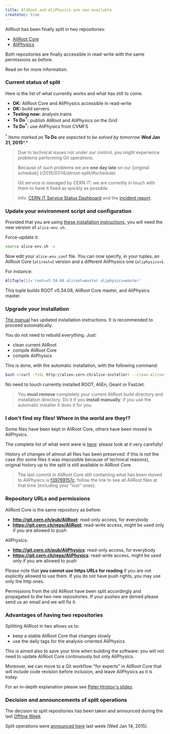 ```yaml
---
title: AliRoot and AliPhysics are now available
createtoc: true
---
```


AliRoot has been finally split in two repositories:

 * [AliRoot Core](https://git.cern.ch/web/AliRoot.git)
 * [AliPhysics](https://git.cern.ch/web/AliPhysics.git)

Both repositories are finally accessible in read-write with the same permissions
as before.

Read on for more information.


### Current status of split

Here is the list of what currently works and what has still to come.

 * **OK:** AliRoot Core and AliPhysics accessible in read-write
 * **OK:** build servers
 * **Testing now:** analysis trains
 * **To Do<sup>†</sup>:** publish AliRoot and AliPhysics on the Grid
 * **To Do<sup>†</sup>:** use AliPhysics from CVMFS

<sup>†</sup> *Items marked as* **To Do** *are expected to be solved by tomorrow*
**Wed Jan 21, 2015***.*

> Due to technical issues not under our control, you might experience problems
> performing Git operations.
>
> Because of such problems we are **one day late** on our [original schedule]
> (/2015/01/14/aliroot-split/#schedule).
>
> Git service is managed by CERN IT: we are currently in touch with them to
> have it fixed as quickly as possible.
>
> Info:
> [CERN IT Service Status Dashboard](https://cern.service-now.com/service-portal/ssb.do?area=IT)
> and the
> [incident report](https://cern.service-now.com/service-portal/view-outage.do?from=CSP-Service-Status-Board&&n=OTG0017655).


### Update your environment script and configuration

Provided that you are using
[these installation instructions](/alice/install-aliroot), you will need the new
version of `alice-env.sh`.

Force-update it:

```bash
source alice-env.sh -u
```

Now edit your `alice-env.conf` file. You can now specify, in your tuples, an
AliRoot Core (`aliroot=`) version and a different AliPhysics one
(`aliphysics=`).

For instance:

```bash
AliTuple[1]='root=v5-34-08 aliroot=master aliphysics=master'
```

This tuple builds ROOT v5.34.08, AliRoot Core master, and AliPhysics master.


### Upgrade your installation

[The manual](/alice/install-aliroot) has updated installation instructions. It
is recommended to proceed automatically.

You do not need to rebuild everything. Just:

 * clean current AliRoot
 * compile AliRoot Core
 * compile AliPhysics

This is done, with the automatic installation, with the following command:

```bash
bash <(curl -fsSL http://alien.cern.ch/alice-installer) --clean-aliroot --aliroot --aliphysics
```

No need to touch currently installed ROOT, AliEn, Geant or FastJet.

> You **must remove** completely your current AliRoot build directory and
> installation directory. Do it if you **install manually**: if you use the
> automatic installer it does it for you.


### I don't find my files! Where in the world are they!?

Some files have been kept in AliRoot Core, others have been moved in AliPhysics.

The complete list of what went were is [here](/2015/01/14/aliroot-split/): please
look at it very carefully!

History of changes of almost all files has been preserved: if this is not the
case (for some files it was impossible because of technical reasons), original
history up to the split is still available in AliRoot Core.

> The last commit in AliRoot Core still containing what has been moved to
> AliPhysics is [f39769157c](https://git.cern.ch/web/AliRoot.git/tree/f39769157c7ebf9260ec94294af22abe4e487823): follow the link to see all
> AliRoot files at that time (including your "lost" ones).


### Repository URLs and permissions

AliRoot Core is the same repository as before:

 * **http://git.cern.ch/pub/AliRoot**: read-only access, for everybody
 * **https://git.cern.ch/reps/AliRoot**: read-write access, might be used only
   if you are allowed to push

AliPhysics:

 * **http://git.cern.ch/pub/AliPhysics**: read-only access, for everybody
 * **https://git.cern.ch/reps/AliPhysics**: read-write access, might be used
   only if you are allowed to push

Please note that **you cannot use https URLs for reading** if you are not
explicitly allowed to use them. If you do not have push rights, you may use only
the http ones.

Permissions from the old AliRoot have been split accordingly and propagated to
the two new repositories. If your pushes are denied please send us an email and
we will fix it.


### Advantages of having two repositories

Splitting AliRoot in two allows us to:

 * keep a stable AliRoot Core that changes slowly
 * use the daily tags for the analysis-oriented AliPhysics

This is aimed also to save your time when building the software: you will not
need to update AliRoot Core continuously but only AliPhysics.

Moreover, we can move to a Git workflow "for experts" in AliRoot Core that
will include code revision before inclusion, and leave AliPhysics as it is
today.

For an in-depth explanation please see
[Peter Hristov's slides](https://indico.cern.ch/event/351206/session/0/contribution/6/material/slides/1.pdf).


### Decision and announcements of split operations

The decision to split repositories has been taken and announced during the
last [Offline Week](https://indico.cern.ch/event/351206/)

Split operations were [announced here](/2015/01/14/aliroot-split/) last week
(Wed Jan 14, 2015).
